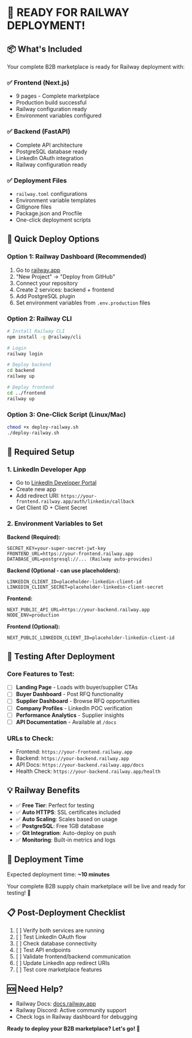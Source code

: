 # 🚀 READY FOR RAILWAY DEPLOYMENT!

## 📦 What's Included

Your complete B2B marketplace is ready for Railway deployment with:

### ✅ **Frontend (Next.js)**
- 9 pages - Complete marketplace
- Production build successful
- Railway configuration ready
- Environment variables configured

### ✅ **Backend (FastAPI)**  
- Complete API architecture
- PostgreSQL database ready
- LinkedIn OAuth integration
- Railway configuration ready

### ✅ **Deployment Files**
- `railway.toml` configurations
- Environment variable templates
- GitIgnore files
- Package.json and Procfile
- One-click deployment scripts

## 🚂 Quick Deploy Options

### Option 1: Railway Dashboard (Recommended)
1. Go to [railway.app](https://railway.app) 
2. "New Project" → "Deploy from GitHub"
3. Connect your repository
4. Create 2 services: backend + frontend
5. Add PostgreSQL plugin
6. Set environment variables from `.env.production` files

### Option 2: Railway CLI
```bash
# Install Railway CLI
npm install -g @railway/cli

# Login
railway login

# Deploy backend
cd backend
railway up

# Deploy frontend  
cd ../frontend
railway up
```

### Option 3: One-Click Script (Linux/Mac)
```bash
chmod +x deploy-railway.sh
./deploy-railway.sh
```

## 🔧 Required Setup

### 1. LinkedIn Developer App
- Go to [LinkedIn Developer Portal](https://developer.linkedin.com/)
- Create new app
- Add redirect URI: `https://your-frontend.railway.app/auth/linkedin/callback`
- Get Client ID + Client Secret

### 2. Environment Variables to Set

**Backend (Required):**
```
SECRET_KEY=your-super-secret-jwt-key
FRONTEND_URL=https://your-frontend.railway.app
DATABASE_URL=postgresql://... (Railway auto-provides)
```

**Backend (Optional - can use placeholders):**
```
LINKEDIN_CLIENT_ID=placeholder-linkedin-client-id
LINKEDIN_CLIENT_SECRET=placeholder-linkedin-client-secret
```

**Frontend:**
```
NEXT_PUBLIC_API_URL=https://your-backend.railway.app
NODE_ENV=production
```

**Frontend (Optional):**
```
NEXT_PUBLIC_LINKEDIN_CLIENT_ID=placeholder-linkedin-client-id
```

## 🧪 Testing After Deployment

### Core Features to Test:
- [ ] **Landing Page** - Loads with buyer/supplier CTAs
- [ ] **Buyer Dashboard** - Post RFQ functionality  
- [ ] **Supplier Dashboard** - Browse RFQ opportunities
- [ ] **Company Profiles** - LinkedIn POC verification
- [ ] **Performance Analytics** - Supplier insights
- [ ] **API Documentation** - Available at `/docs`

### URLs to Check:
- Frontend: `https://your-frontend.railway.app`
- Backend: `https://your-backend.railway.app`
- API Docs: `https://your-backend.railway.app/docs`
- Health Check: `https://your-backend.railway.app/health`

## 💡 Railway Benefits

- ✅ **Free Tier**: Perfect for testing
- ✅ **Auto HTTPS**: SSL certificates included
- ✅ **Auto Scaling**: Scales based on usage  
- ✅ **PostgreSQL**: Free 1GB database
- ✅ **Git Integration**: Auto-deploy on push
- ✅ **Monitoring**: Built-in metrics and logs

## 🎯 Deployment Time

Expected deployment time: **~10 minutes**

Your complete B2B supply chain marketplace will be live and ready for testing! 🚀

## 📋 Post-Deployment Checklist

1. [ ] Verify both services are running
2. [ ] Test LinkedIn OAuth flow
3. [ ] Check database connectivity
4. [ ] Test API endpoints
5. [ ] Validate frontend/backend communication
6. [ ] Update LinkedIn app redirect URIs
7. [ ] Test core marketplace features

## 🆘 Need Help?

- Railway Docs: [docs.railway.app](https://docs.railway.app)
- Railway Discord: Active community support
- Check logs in Railway dashboard for debugging

**Ready to deploy your B2B marketplace? Let's go! 🚂**